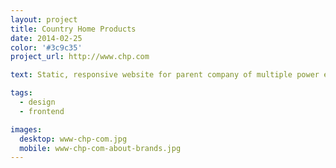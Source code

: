 ```yaml
---
layout: project
title: Country Home Products
date: 2014-02-25
color: '#3c9c35'
project_url: http://www.chp.com

text: Static, responsive website for parent company of multiple power equipment child businesses

tags:
  - design
  - frontend

images:
  desktop: www-chp-com.jpg
  mobile: www-chp-com-about-brands.jpg
---
```


